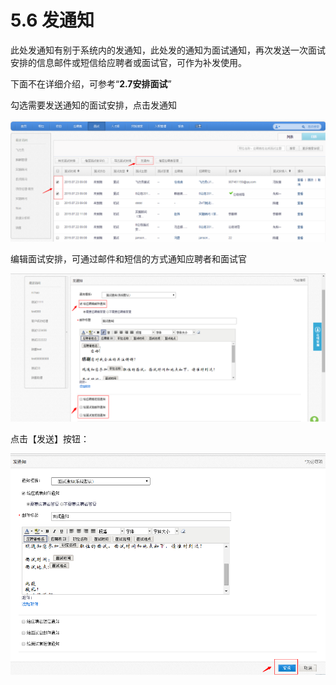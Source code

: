 # 5.6 发通知

此处发通知有别于系统内的发通知，此处发的通知为面试通知，再次发送一次面试安排的信息邮件或短信给应聘者或面试官，可作为补发使用。

下面不在详细介绍，可参考“**2.7安排面试**”

勾选需要发送通知的面试安排，点击发通知

![](image319.png)

编辑面试安排，可通过邮件和短信的方式通知应聘者和面试官

![](image321.png)

点击【发送】按钮：

![](image323.png)


